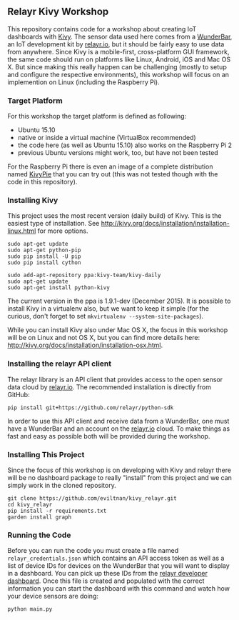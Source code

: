 ## Relayr Kivy Workshop

This repository contains code for a workshop about creating IoT dashboards with 
[Kivy](http://kivy.org/ "Kivy").
The sensor data used here comes from a 
[WunderBar](https://www.relayr.io/wunderbar/ "WunderBar"), an IoT development kit by 
[relayr.io](http://relayr.io/ "relayr.io"),
but it should be fairly easy to use data from anywhere.
Since Kivy is a mobile-first, cross-platform GUI framework, the same code should run
on platforms like Linux, Android, iOS and Mac OS X.
But since making this really happen can be challenging (mostly to setup and configure
the respective environments), this workshop will focus on an implemention on Linux
(including the Raspberry Pi).

### Target Platform

For this workshop the target platform is defined as following:

- Ubuntu 15.10
- native or inside a virtual machine (VirtualBox recommended)
- the code here (as well as Ubuntu 15.10) also works on the Raspberry Pi 2
- previous Ubuntu versions might work, too, but have not been tested

For the Raspberry Pi there is even an image of a complete distribution named
[KivyPie](http://kivypie.mitako.eu/ "KivyPie") that you can try out (this was
not tested though with the code in this repository).

### Installing Kivy

This project uses the most recent version (daily build) of Kivy.
This is the easiest type of installation.
See http://kivy.org/docs/installation/installation-linux.html for more options.

```
sudo apt-get update
sudo apt-get python-pip
sudo pip install -U pip
sudo pip install cython

sudo add-apt-repository ppa:kivy-team/kivy-daily
sudo apt-get update
sudo apt-get install python-kivy
````

The current version in the ppa is 1.9.1-dev (December 2015).
It is possible to install Kivy in a virtualenv also, but we want to keep it simple 
(for the curious, don't forget to set `mkvirtualenv --system-site-packages`).

While you can install Kivy also under Mac OS X, the focus in this workshop will be
on Linux and not OS X, but you can find more details here:
http://kivy.org/docs/installation/installation-osx.html.

### Installing the relayr API client

The relayr library is an API client that provides access to the open sensor data 
cloud by [relayr.io](http://relayr.io/ "relayr.io").
The recommended installation is directly from GitHub:

`pip install git+https://github.com/relayr/python-sdk`

In order to use this API client and receive data from a WunderBar, one must have
a WunderBar and an account on the [relayr.io](http://relayr.io/ "relayr.io")
cloud. 
To make things as fast and easy as possible both will be provided during the
workshop.
  
### Installing This Project

Since the focus of this workshop is on developing with Kivy and relayr there will
be no dashboard package to really "install" from this project and we can simply
work in the cloned repository.

```
git clone https://github.com/eviltnan/kivy_relayr.git
cd kivy_relayr
pip install -r requirements.txt
garden install graph
```

### Running the Code

Before you can run the code you must create a file named `relayr_credentials.json`
which contains an API access token as well as a list of device IDs for devices 
on the WunderBar that you will want to display in a dashboard.
You can pick up these IDs from the 
[relayr developer dashboard](https://developer.relayr.io/ "relayr developer dashboard").
Once this file is created and populated with the correct information you can start 
the dashboard with this command and watch how your device sensors are doing:

```
python main.py
```
